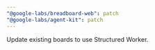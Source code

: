 ```yaml
---
"@google-labs/breadboard-web": patch
"@google-labs/agent-kit": patch
---
```


Update existing boards to use Structured Worker.
